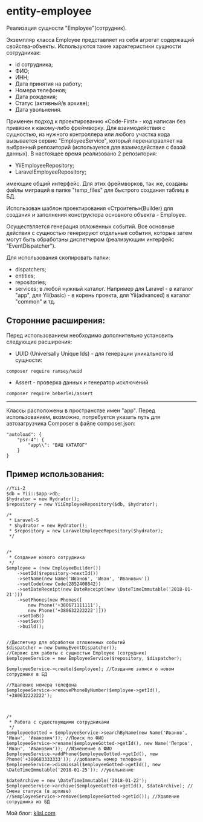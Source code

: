 entity-employee
=================


Реализация сущности "Employee"(сотрудник). 

Экземпляр класса Employee представляет из себя агрегат содержащий свойства-объекты.
Используются такие характеристики сущности сотрудникак:
*	id сотрудника;
*	ФИО;
*	ИНН;
*	Дата принятия на работу;
*	Номера телефонов;
*	Дата рождения;
*	Статус (активный/в архиве);
*	Дата увольнения.

Применен подход к проектированию «Code-First» - код написан без привязки к какому-либо фреймворку.
Для взаимодействия с сущностью, из нужного контроллера или любого участка кода вызывается сервис "EmployeeService", 
который перенаправляет на выбранный репозиторий (используется для взаимодействия с базой данных).
В настоящее время реализовано 2 репозитория:
*	YiiEmployeeRepository;
*	LaravelEmployeeRepository;

имеющие общий интерфейс. Для этих фреймворков, так же, созданы файлы миграций в папке "temp_files" для быстрого создания таблиц в БД.


Использован шаблон проектирования «Строитель»(Builder) для создания и заполнения конструктора основного объекта - Employee.

Осуществляется генерация отложенных событий. Все основные действия с сущностью генерируют отдельные события, 
которые затем могут быть обработаны диспетчером (реализующим интерфейс "EventDispatcher").
  
Для использования скопировать папки:
*	dispatchers;
*	entities;
*	repositories;
*	services;
в любой нужный каталог. Например для Laravel - в каталог "app", для Yii(basic) - в корень проекта, для Yii(advanced) в каталог "common" и тд.

  
  
Сторонние расширения:
------------------  
Перед использованием необходимо дополнительно установить следующие расширения:

* UUID (Universally Unique Ids) - для генерации уникального id сущности:
```
composer require ramsey/uuid
```

* Assert - проверка данных и генератор исключений
```
composer require beberlei/assert
```
  
------------------
  
Классы расположены в пространстве имен "app".
Перед использованием, возможно, потребуется указать путь для автозагрузчика Composer в файле composer.json:
```
"autoload": {
    "psr-4": {
        "app\\": "ВАШ КАТАЛОГ"
    }
}
```



Пример использования:
------------------  

```
//Yii-2
$db = Yii::$app->db;
$hydrator = new Hydrator();
$repository = new YiiEmployeeRepository($db, $hydrator);

/*
 * Laravel-5
 * $hydrator = new Hydrator();
 * $repository = new LaravelEmployeeRepository($hydrator);
 */


/*
 * Создание нового сотрудника
 */
$employee = (new EmployeeBuilder())
    ->setId($repository->nextId())
    ->setName(new Name('Иванов', 'Иван', 'Иванович'))
    ->setCode(new Code(2852408842))
    ->setDateReceipt(new DateReceipt(new \DateTimeImmutable('2018-01-21')))
    ->setPhones(new Phones([
        new Phone('+380671111111'),
        new Phone('+380632222222')]))
    ->setDoB()
    ->setSex()
    ->build();


//Диспетчер для обработки отложенных событий
$dispatcher = new DummyEventDispatcher();
//Сервис для работы с сущностью Employee (сотрудник)
$employeeService = new EmployeeService($repository, $dispatcher);

$employeeService->create($employee); //Создание записи о новом сотруднике в БД

//Удаление номера телефона
$employeeService->removePhoneByNumber($employee->getId(), '+380632222222');



/*
 * Работа с существующими сотрудниками
 */
$employeeGotted = $employeeService->searchByName(new Name('Иванов', 'Иван', 'Иванович')); //Поиск по ФИО
$employeeService->rename($employeeGotted->getId(), new Name('Петров', 'Иван', 'Иванович')); //Изменение в ФИО
$employeeService->addPhone($employeeGotted->getId(), new Phone('+380683333333')); //добавить номер телефона
$employeeService->dismissal($employeeGotted->getId(), new \DateTimeImmutable('2018-01-25')); //увольнение

$dateArchive = new \DateTimeImmutable('2018-01-22');
$employeeService->archive($employeeGotted->getId(), $dateArchive); //Смена статуса (в архиве)
//$employeeService->remove($employeeGotted->getId()); //Удаление сотрудника из БД
```  
  

Мой блог: [klisl.com](http://klisl.com)  